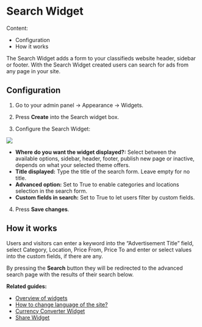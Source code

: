 # Search Widget

Content:
-   Configuration
-   How it works

The Search Widget adds a form to your classifieds website header, sidebar or footer. With the Search Widget created users can search for ads from any page in your site.

## Configuration

1. Go to your admin panel -> Appearance -> Widgets.

2. Press  **Create**  into the Search widget box.

3. Configure the Search Widget:

![](https://github.com/yclas/guides/blob/master/images/search-widget-conf.png)

-   **Where do you want the widget displayed?:**  Select between the available options, sidebar, header, footer, publish new page or inactive, depends on what your selected theme offers.
-   **Title displayed:**  Type the title of the search form. Leave empty for no title.
-   **Advanced option:**  Set to True to enable categories and locations selection in the search form.
-   **Custom fields in search:**  Set to True to let users filter by custom fields.

  

4. Press  **Save changes**.

## How it works

Users and visitors can enter a keyword into the “Advertisement Title” field, select Category, Location, Price From, Price To and enter or select values into the custom fields, if there are any.

By pressing the  **Search**  button they will be redirected to the advanced search page with the results of their search below.




**Related guides:**

-   [Overview of widgets](Widgets-overview.md)
-   [How to change language of the site?](https://docs.yclas.com/how-to-change-language/)
-   [Currency Converter Widget](Widgets-currency-widget.md)
-   [Share Widget](Widgets-share-widget.md)
